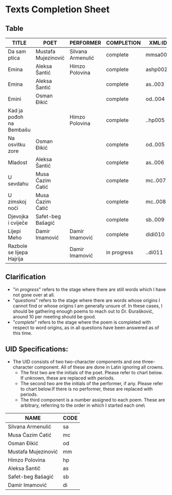 # Texts Completion Sheet

## Table
| TITLE | POET | PERFORMER | COMPLETION | XML:ID |
| ---   | ---  | ---       | ---        | --- |
| Da sam ptica| Mustafa Mujezinović | Silvana Armenulić | complete | mmsa001 |
| Emina | Aleksa Šantić | Himzo Polovina | complete | ashp002 |
| Emina | Aleksa Šantić | | complete | as..003 |
| Emini | Osman Đikić | | complete | od..004 |
| Kad ja pođoh na Bembašu | | Himzo Polovina | complete | ..hp005 |
| Na osvitku zore | Osman Đikić | | complete | od..005 |
| Mladost | Aleksa Šantić | | complete | as..006 | 
| U sevdahu | Musa Ćazim Ćatić | | complete | mc..007 | 
| U zimskoj noći | Musa Ćazim Ćatić | | complete | mc..008 | 
| Djevojka i cviječe | Safet-beg Bašagić | | complete | sb..009 |
| Lijepi Meho | Damir Imamović | Damir Imamović | complete | didi010 |
| Razbole se lijepa Hajrija | | Damir Imamović | in progress | ..di011 |

## Clarification
- "_in progress_" refers to the stage where there are still words which I have not gone over at all. 
- "_questions_" refers to the stage where there are words whose origins I cannot find or
whose origins I am generally unsure of. In these cases, I should be gathering enough
poems to reach out to Dr. Đurašković, around 10 per meeting should be good.
- "_complete_" refers to the stage where the poem is completed with respect to word origins,
as in all questions have been answered as of this time.

## UID Specifications:
- The UID consists of two two-character components and one three-character component. All of these are done in Latin ignoring all crowns.
  - The first two are the initials of the poet. Please refer to chart below. If unknown, these are replaced with periods.
  - The second two are the initials of the performer, if any. Please refer to chart below.If there is no performer, these are replaced with periods.
  - The third component is a number assigned to each poem. These are arbitrary, referring to the order in which I started each one\

| NAME | CODE |
| --- | --- | 
| Silvana Armenulić | sa |
| Musa Ćazim Ćatić | mc |
| Osman Đikić | od | 
| Mustafa Mujezinović | mm |
| Himzo Polovina | hp |
| Aleksa Šantič | as |
| Safet-beg Bašagić | sb |
| Damir Imamović | di |
